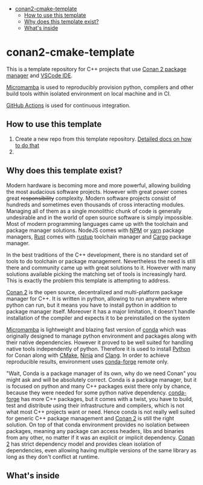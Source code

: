 - [conan2-cmake-template](#conan2-cmake-template)
  - [How to use this template](#how-to-use-this-template)
  - [Why does this template exist?](#why-does-this-template-exist)
  - [What's inside](#whats-inside)

# conan2-cmake-template

This is a template repository for C++ projects that use [Conan 2 package manager][conan] and [VSCode IDE][vscode].

[Micromamba][micromamba] is used to reproducibly provision python, compilers and other build tools within isolated environment on local machine and in CI.

[GitHub Actions][gha] is used for continuous integration.

## How to use this template

 1. Create a new repo from this template repository. [Detailed docs on how to do that](https://docs.github.com/en/repositories/creating-and-managing-repositories/creating-a-repository-from-a-template)
 2. 

## Why does this template exist?

Modern hardware is becoming more and more powerful, allowing building the most audacious software projects. However with great power comes great ~~responsibility~~ complexity. Modern software projects consist of hundreds and sometimes even thousands of cross interacting modules. Managing all of them as a single monolithic chunk of code is generally undesirable and in the world of open source software is simply impossible.
Most of modern programming languages came up with the toolchain and package manager solutions. NodeJS comes with [NPM](https://www.npmjs.com/) or [yarn](https://yarnpkg.com/) package managers, [Rust](https://www.rust-lang.org/) comes with [rustup](https://rustup.rs/) toolchain manager and [Cargo](https://doc.rust-lang.org/cargo/) package manager.

In the best traditions of the C++ development, there is no standard set of tools to do toolchain or package management. Nevertheless the need is still there and community came up with great solutions to it. However with many solutions available picking the matching set of tools is increasingly hard. This is exactly the problem this template is attempting to address.

[Conan 2][conan] is the open source, decentralized and multi-platform package manager for C++. It is written in python, allowing to run anywhere where python can run, but it means you have to install python in addition to package manager itself. Moreover it has a major limitation, it doesn't handle installation of the compiler and expects it to be preinstalled on the system

[Micromamba][micromamba] is lightweight and blazing fast version of [conda](https://anaconda.org/) which was originally designed to manage python environment and packages along with their native dependencies. However it proved to be well suited for handling native tools independently of python. Therefore it is used to install [Python][conda-python] for Conan along with [CMake][conda-cmake], [Ninja][conda-ninja] and [Clang][conda-clang]. In order to achieve reproducible results, environment uses [conda-forge][conda-forge] remote only.

"Wait, Conda is a package manager of its own, why do we need Conan" you might ask and will be absolutely correct. Conda is a package manager, but it is focused on python and many C++ packages exist there only by chance, because they were needed for some python native dependency. [conda-forge][conda-forge] has more C++ packages, but it comes with a twist, you have to build, test and distribute using their infrastructure and compilers, which is not what most C++ projects want or need. Hence conda is not really well suited for generic C++ package management and [Conan 2][conan] is still the right solution. On top of that conda environment provides no isolation between packages, meaning any package can access headers, libs and binaries from any other, no matter if it was an explicit or implicit dependency. [Conan 2][conan] has strict dependency model and provides clean isolation of dependencies, even allowing having multiple versions of the same library as long as they don't conflict at runtime.

## What's inside

[conan]: https://conan.io/
[vscode]: https://code.visualstudio.com/
[micromamba]: https://mamba.readthedocs.io/en/latest/user_guide/micromamba.html
[gha]: https://docs.github.com/en/actions
[conda-python]: https://anaconda.org/conda-forge/python
[conda-clang]: https://anaconda.org/conda-forge/clang
[conda-cmake]: https://anaconda.org/conda-forge/cmake
[conda-ninja]: https://anaconda.org/conda-forge/ninja
[conda-forge]: https://conda-forge.org/
